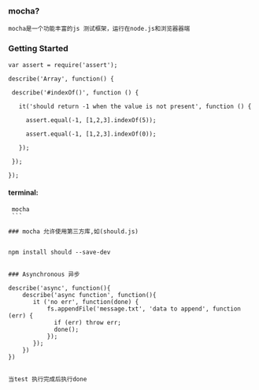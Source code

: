 ### mocha?
    mocha是一个功能丰富的js 测试框架，运行在node.js和浏览器器端

### Getting Started

    var assert = require('assert');

    describe('Array', function() {

     describe('#indexOf()', function () {

       it('should return -1 when the value is not present', function () {

         assert.equal(-1, [1,2,3].indexOf(5));

         assert.equal(-1, [1,2,3].indexOf(0));

       });

     });

    });

#### terminal:

   ```
    mocha
    ```

### mocha 允许使用第三方库,如(should.js)


```
    npm install should --save-dev
```

### Asynchronous 异步

```
    describe('async', function(){
        describe('async function', function(){
           it ('no err', function(done) {
               fs.appendFile('message.txt', 'data to append', function (err) {
                 if (err) throw err;
                 done();
               });
           });
        })
    })
```

当test 执行完成后执行done







